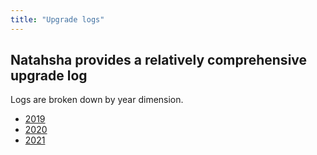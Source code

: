 ```yaml
---
title: "Upgrade logs"
---
```


## Natahsha provides a relatively comprehensive upgrade log

Logs are broken down by year dimension.

- [2019](/release_notes/2019.md)
- [2020](/release_notes/2020.md)
- [2021](/release_notes/2021.md)
